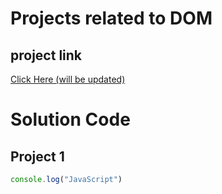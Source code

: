# Projects related to DOM

## project link
[Click Here (will be updated)]()

# Solution Code

## Project 1

```javascript
console.log("JavaScript")

```